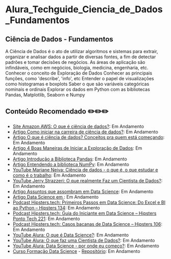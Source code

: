 # Alura_Techguide_Ciencia_de_Dados_Fundamentos


## Ciência de Dados - Fundamentos

A Ciência de Dados é o ato de utilizar algoritmos e sistemas para extrair, organizar e analisar dados a partir de diversas fontes, a fim de detectar padrões e tomar decisões de negócios. As áreas de aplicação são infindáveis, como em negócios, biologia, medicina, engenharia, etc.
Conhecer o conceito de Exploração de Dados
Conhecer as principais funções, como 'describe', 'info', etc
Entender o papel de visualizações como histogramas e boxplots
Saber o que são variáveis categóricas nominais e ordinais
Explorar os dados em Python com as bibliotecas Pandas, Matplotlib, Seaborn e Numpy

## Conteúdo Recomendado ✏️✏️✏️

- [Site Amazon AWS: O que é ciência de dados?](https://aws.amazon.com/pt/what-is/data-science/?nc1=h_ls): Em Andamento
- [Artigo Como iniciar na carreira de ciência de dados?](https://medium.com/@mikaeriohana/como-iniciar-na-carreira-de-ci%C3%AAncia-de-dados-9b37aa525181): Em Andamento
- [Artigo O que é ciência de dados? Conceitos pra quem está começando](https://medium.com/pizzadedados/ci%C3%AAncia-de-dados-para-iniciantes-3c0a855d16c7): Em Andamento
- [Artigo 4 Boas Maneiras de Iniciar a Exploração de Dados](https://medium.com/data-hackers/4-boas-maneiras-de-iniciar-a-explora%C3%A7%C3%A3o-de-dados-7801dcc61c4): Em Andamento
- [Artigo Introdução a Biblioteca Pandas](https://medium.com/tech-grupozap/introdu%C3%A7%C3%A3o-a-biblioteca-pandas-89fa8ed4fa38): Em Andamento
- [Artigo Entendendo a biblioteca NumPy](https://medium.com/ensina-ai/entendendo-a-biblioteca-numpy-4858fde63355): Em Andamento
- [YouTube Mariane Neiva: Ciência de dados - o que é, o que estudar e como é o trabalho](https://www.youtube.com/watch?v=_zk5Sg-hQnE): Em Andamento
- [YouTube Jerry Strazzeri: O que realmente Faz um Cientista de Dados?](https://www.youtube.com/watch?v=_365KpviZ9o): Em Andamento
- [Artigo Assuntos que assombram em Data Science](https://www.alura.com.br/artigos/assuntos-que-assombram-em-data-science): Em Andamento
- [Artigo Data Science em <T>](https://www.alura.com.br/artigos/data-science-em-t): Em Andamento
- [Podcast Hipsters.tech: Primeiros Passos em Data Science: Do Excel e BI ao Python – Hipsters 134](https://www.hipsters.tech/primeiros-passos-em-data-science-do-excel-e-bi-ao-python-hipsters-134/): Em Andamento
- [Podcast Hipsters.tech: Guia do Iniciante em Data Science – Hipsters Ponto Tech 221](https://www.hipsters.tech/guia-do-iniciante-em-data-science-hipsters-ponto-tech-221/): Em Andamento
- [Podcast Hipsters.tech: Casos bacanas de Data Science – Hipsters 106](https://www.hipsters.tech/casos-bacanas-de-data-science-hipsters-106/): Em Andamento
- [YouTube Alura: O que é Data Science?](https://www.youtube.com/watch?v=5b9Z8toVaAU): Em Andamento
- [YouTube Alura: O que faz uma Cientista de Dados?](https://www.youtube.com/watch?v=Zwvq-rlIHAw): Em Andamento
- [YouTube Alura: Data Science - por onde eu começo?](https://www.youtube.com/watch?v=K-eaT4V8j-w): Em Andamento
- [Curso Formação Data Science](https://cursos.alura.com.br/formacao-data-science) - [Repositório](.): Em Andamento